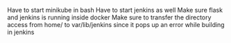 Have to start minikube in bash
Have to start jenkins as well
Make sure flask and jenkins is running inside docker
Make sure to transfer the directory access from home/<username> to var/lib/jenkins since it pops up an error while building in jenkins
